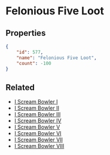 # Felonious Five Loot

<no description available>

## Properties

```json
{
    "id": 577,
    "name": "Felonious Five Loot",
    "count": -100
}
```

## Related

- [I Scream Bowler I](../items/17713-i-scream-bowler-i.md)
- [I Scream Bowler II](../items/17714-i-scream-bowler-ii.md)
- [I Scream Bowler III](../items/17715-i-scream-bowler-iii.md)
- [I Scream Bowler IV](../items/17716-i-scream-bowler-iv.md)
- [I Scream Bowler V](../items/17717-i-scream-bowler-v.md)
- [I Scream Bowler VI](../items/17718-i-scream-bowler-vi.md)
- [I Scream Bowler VII](../items/17719-i-scream-bowler-vii.md)
- [I Scream Bowler VIII](../items/17720-i-scream-bowler-viii.md)

